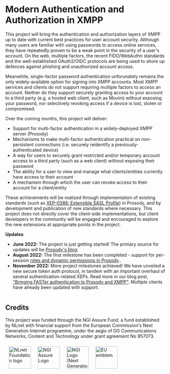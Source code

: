# Modern Authentication and Authorization in XMPP

This project will bring the authentication and authorization layers of XMPP
up to date with current best practices for user account security. Although
many users are familiar with using passwords to access online services, they
have repeatedly proven to be a weak point in the security of a user's account.
On the web, multiple factors, the recent FIDO/WebAuthn standards and the
well-established OAuth2/OIDC protocols are being used to shore up defences
against phishing and unauthorized account access.

Meanwhile, single-factor password authentication unforunately remains the only
widely-available option for signing into XMPP accounts. Most XMPP services and
clients do not support requiring multiple factors to access an account.
Neither do they support securely granting access to your account to a third
party (e.g. a hosted web client, such as Movim) without exposing your
password, nor selectively revoking access if a device is lost, stolen or
compromised.

Over the coming months, this project will deliver:

- Support for multi-factor authentication in a widely-deployed XMPP server (Prosody)
- Mechanisms to make multi-factor authentication practical on non-persistent connections (i.e. securely reidentify a previously-authenticated device)
- A way for users to securely grant restricted and/or temporary account access to a third party (such as a web client) without exposing their password
- The ability for a user to view and manage what clients/entities currently have access to their account
- A mechanism through which the user can revoke access to their account for a client/entity

These achievements will be realized through implementation of existing standards
(such as [XEP-0388: Extensible SASL Profile](https://xmpp.org/extensions/xep-0388.html))
in Prosody, and by development and publication of new standards where
necessary. This project does not directly cover the client-side
implementations, but client developers in the community will be engaged and
encouraged to explore the new extensions at appropriate points in the project.

**Updates**

- **June 2022:** The project is just getting started! The primary source for updates will be [Prosody's blog](https://blog.prosody.im/modern-xmpp-auth/).
- **August 2022:** The first milestone has been completed - support for per-session [roles and dynamic permissions in Prosody](https://blog.prosody.im/role-auth/)..
- **November 2022:** More project milestones achieved! We have unveiled a new secure token auth protocol, in tandem with an important overhaul of several authentication-related XEPs. Read more in our blog post, ["Bringing FASTer authentication to Prosody and XMPP"](https://blog.prosody.im/fast-auth/). Multiple clients have already been updated with support.

<div style="display:flex; flex-direction: column;">
  <div>
    <h2>Credits</h2>
    <p>This project was funded through the NGI Assure Fund, a fund established
       by NLnet with financial support from the European Commission's Next
       Generation Internet programme, under the aegis of DG Communications
       Networks, Content and Technology under grant agreement No 957073.
    </p>
  </div>
  <div style="display:flex; flex-direction:row;">
    <a href="https://nlnet.nl/"><img src="/img/NLnet-foundation-logo.svg" alt="NLnet Foundation logo" style="border:none; height:5em;padding: 0.75em;"></a>
    <a href="https://nlnet.nl/assure/"><img src="/img/NGIAssure_tag.svg" alt="NGI Assure Logo" style="border:none;height: 5em;padding:0.75em;"></a>
    <a href="https://www.ngi.eu/"><img src="/img/Logo-NGI_Explicit-with-baseline-rgb.png" alt="NGI Logo (Next Generation Internet: Internet of Humans)" style="border:none;height: 5em; padding: 0.75em;"></a>
    <a href="https://europa.eu/"><img src="/img/EU%20emblem.jpg" alt="EU emblem" style="border:none;height:5em; padding: 0.75em;"></a>
  </div>
</div>
